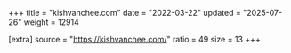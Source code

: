 +++
title = "kishvanchee.com"
date = "2022-03-22"
updated = "2025-07-26"
weight = 12914

[extra]
source = "https://kishvanchee.com/"
ratio = 49
size = 13
+++

